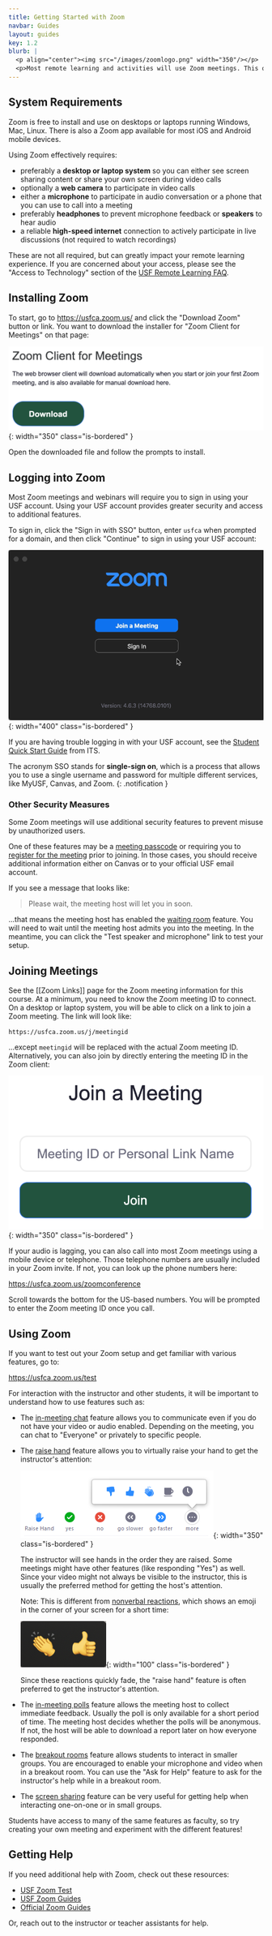 ```yaml
---
title: Getting Started with Zoom
navbar: Guides
layout: guides
key: 1.2
blurb: |
  <p align="center"><img src="/images/zoomlogo.png" width="350"/></p>
  <p>Most remote learning and activities will use Zoom meetings. This often includes remote lectures, office hours, appointments with on-campus student services, and advising. If you have not used Zoom with your USF account before, this guide will walk you through how to get setup for the first time.</p>
---
```


## System Requirements

Zoom is free to install and use on desktops or laptops running Windows, Mac, Linux. There is also a Zoom app available for most iOS and Android mobile devices.

Using Zoom effectively requires:

  - preferably a **desktop or laptop system** so you can either see screen sharing content or share your own screen during video calls
  - optionally a **web camera** to participate in video calls
  - either a **microphone** to participate in audio conversation or a phone that you can use to call into a meeting
  - preferably **headphones** to prevent microphone feedback or **speakers** to hear audio
  - a reliable **high-speed internet** connection to actively participate in live discussions (not required to watch recordings)

These are not all required, but can greatly impact your remote learning experience. If you are concerned about your access, please see the "Access to Technology" section of the [USF Remote Learning FAQ](https://myusf.usfca.edu/covid/remote/students/faq).

## Installing Zoom

To start, go to <https://usfca.zoom.us/> and click the "Download Zoom" button or link. You want to download the installer for "Zoom Client for Meetings" on that page:

![Zoom Client](/images/zoomclient.png){: width="350" class="is-bordered" }

Open the downloaded file and follow the prompts to install.

## Logging into Zoom

Most Zoom meetings and webinars will require you to sign in using your USF account. Using your USF account provides greater security and access to additional features.

To sign in, click the "Sign in with SSO" button, enter `usfca` when prompted for a domain, and then click "Continue" to sign in using your USF account:

![Zoom SSO Signon](/images/zoomsignin.gif){: width="400" class="is-bordered" }

If you are having trouble logging in with your USF account, see the [Student Quick Start Guide](https://usf.service-now.com/kburl.do?article=KB13682) from ITS.

<i class="fas fa-info-circle"></i>
The acronym SSO stands for **single-sign on**, which is a process that allows you to use a single username and password for multiple different services, like MyUSF, Canvas, and Zoom.
{: .notification }

### Other Security Measures

Some Zoom meetings will use additional security features to prevent misuse by unauthorized users.

One of these features may be a [meeting passcode](https://support.zoom.us/hc/en-us/articles/360033559832-Meeting-and-webinar-passcodes) or requiring you to [register for the meeting](https://support.zoom.us/hc/en-us/articles/211579443-Setting-up-registration-for-a-meeting) prior to joining. In those cases, you should receive additional information either on Canvas or to your official USF email account.

If you see a message that looks like:

  > Please wait, the meeting host will let you in soon.

...that means the meeting host has enabled the [waiting room](https://support.zoom.us/hc/en-us/articles/115000332726-Waiting-Room) feature. You will need to wait until the meeting host admits you into the meeting. In the meantime, you can click the "Test speaker and microphone" link to test your setup.

## Joining Meetings

See the [[Zoom Links]] page for the Zoom meeting information for this course. At a minimum, you need to know the Zoom meeting ID to connect. On a desktop or laptop system, you will be able to click on a link to join a Zoom meeting. The link will look like:

```
https://usfca.zoom.us/j/meetingid
```

...except `meetingid` will be replaced with the actual Zoom meeting ID. Alternatively, you can also join by directly entering the meeting ID in the Zoom client:

![Join Zoom Meeting](/images/zoomjoin.png){: width="350" class="is-bordered" }

If your audio is lagging, you can also call into most Zoom meetings using a mobile device or telephone. Those telephone numbers are usually included in your Zoom invite. If not, you can look up the phone numbers here:

<https://usfca.zoom.us/zoomconference>

Scroll towards the bottom for the US-based numbers. You will be prompted to enter the Zoom meeting ID once you call.

## Using Zoom

If you want to test out your Zoom setup and get familiar with various features, go to:

<https://usfca.zoom.us/test>

For interaction with the instructor and other students, it will be important to understand how to use features such as:

  - The [in-meeting chat](https://support.zoom.us/hc/en-us/articles/203650445-In-Meeting-Chat) feature allows you to communicate even if you do not have your video or audio enabled. Depending on the meeting, you can chat to "Everyone" or privately to specific people.

  - The [raise hand](https://support.zoom.us/hc/en-us/articles/200941109-Attendee-Controls-in-a-Meeting) feature allows you to virtually raise your hand to get the instructor's attention:

      ![Zoom Actions](/images/zoomactions.png){: width="350" class="is-bordered" }

      The instructor will see hands in the order they are raised. Some meetings might have other features (like responding "Yes") as well. Since your video might not always be visible to the instructor, this is usually the preferred method for getting the host's attention.

      Note: This is different from [nonverbal reactions](https://support.zoom.us/hc/en-us/articles/115001286183-Non-verbal-feedback-and-reactions-), which shows an emoji in the corner of your screen for a short time:

      ![Zoom Reactions](/images/zoomreactions.png){: width="100" class="is-bordered" }

      Since these reactions quickly fade, the "raise hand" feature is often preferred to get the instructor's attention.

  - The [in-meeting polls](https://support.zoom.us/hc/en-us/articles/213756303-Polling-for-Meetings) feature allows the meeting host to collect immediate feedback. Usually the poll is only available for a short period of time. The meeting host decides whether the polls will be anonymous. If not, the host will be able to download a report later on how everyone responded.

  - The [breakout rooms](https://support.zoom.us/hc/en-us/articles/115005769646-Participating-in-Breakout-Rooms) feature allows students to interact in smaller groups. You are encouraged to enable your microphone and video when in a breakout room. You can use the "Ask for Help" feature to ask for the instructor's help while in a breakout room.

  - The [screen sharing](https://support.zoom.us/hc/en-us/articles/201362153-How-Do-I-Share-My-Screen-) feature can be very useful for getting help when interacting one-on-one or in small groups.

Students have access to many of the same features as faculty, so try creating your own meeting and experiment with the different features!

## Getting Help

If you need additional help with Zoom, check out these resources:

  - [USF Zoom Test](https://usfca.zoom.us/test)
  - [USF Zoom Guides](https://myusf.usfca.edu/ets/educational-technologies/zoom)
  - [Official Zoom Guides](https://support.zoom.us/hc/en-us)

Or, reach out to the instructor or teacher assistants for help.
